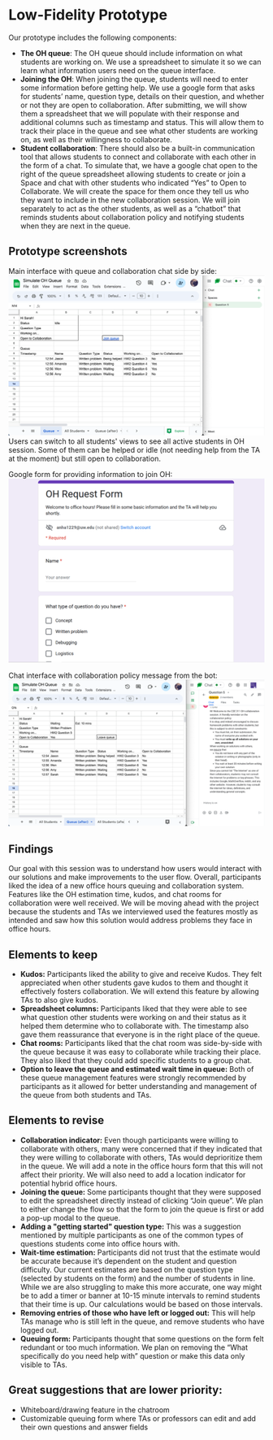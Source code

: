 # Low-Fidelity Prototype

Our prototype includes the following components:
- **The OH queue**: The OH queue should include information on what students are working on. We use a spreadsheet to simulate it so we can learn what information users need on the queue interface.
- **Joining the OH**: When joining the queue, students will need to enter some information before getting help. We use a google form that asks for students’ name, question type, details on their question, and whether or not they are open to collaboration.
After submitting, we will show them a spreadsheet that we will populate with their response and additional columns such as timestamp and status. This will allow them to track their place in the queue and see what other students are working on, as well as their willingness to collaborate.
- **Student collaboration**: There should also be a built-in communication tool that allows students to connect and collaborate with each other in the form of a chat. To simulate that, we have a google chat open to the right of the queue spreadsheet allowing students to create or join a Space and chat with other students who indicated “Yes” to Open to Collaborate. We will create the space for them once they tell us who they want to include in the new collaboration session.
We will join separately to act as the other students, as well as a “chatbot” that reminds students about collaboration policy and notifying students when they are next in the queue.

## Prototype screenshots
Main interface with queue and collaboration chat side by side:
![main interface prototype](_posts/img/PrototypeMainInterface.png)
Users can switch to all students' views to see all active students in OH session. Some of them can be helped or idle (not needing help from the TA at the moment) but still open to collaboration.

Google form for providing information to join OH:
![form prototype](_posts/img/PrototypeForm.png)

Chat interface with collaboration policy message from the bot:
![chat prototype](_posts/img/PrototypeChat.png)

## Findings

Our goal with this session was to understand how users would interact with our solutions and make improvements to the user flow. Overall, participants liked the idea of a new office hours queuing and collaboration system. Features like the OH estimation time, kudos, and chat rooms for collaboration were well received. We will be moving ahead with the project because the students and TAs we interviewed used the features mostly as intended and saw how this solution would address problems they face in office hours.

## Elements to keep
- **Kudos:** Participants liked the ability to give and receive Kudos. They felt appreciated when other students gave kudos to them and thought it effectively fosters collaboration. We will extend this feature by allowing TAs to also give kudos.
- **Spreadsheet columns:** Participants liked that they were able to see what question other students were working on and their status as it helped them determine who to collaborate with. The timestamp also gave them reassurance that everyone is in the right place of the queue.
- **Chat rooms:** Participants liked that the chat room was side-by-side with the queue because it was easy to collaborate while tracking their place. They also liked that they could add specific students to a group chat.
- **Option to leave the queue and estimated wait time in queue:** Both of these queue management features were strongly recommended by participants as it allowed for better understanding and management of the queue from both students and TAs.

## Elements to revise
- **Collaboration indicator:** Even though participants were willing to collaborate with others, many were concerned that if they indicated that they were willing to collaborate with others, TAs would deprioritize them in the queue. We will add a note in the office hours form that this will not affect their priority. We will also need to add a location indicator for potential hybrid office hours.
- **Joining the queue:** Some participants thought that they were supposed to edit the spreadsheet directly instead of clicking “Join queue”. We plan to either change the flow so that the form to join the queue is first or add a pop-up modal to the queue.
- **Adding a "getting started" question type:** This was a suggestion mentioned by multiple participants as one of the common types of questions students come into office hours with.
- **Wait-time estimation:** Participants did not trust that the estimate would be accurate because it’s dependent on the student and question difficulty. Our current estimates are based on the question type (selected by students on the form) and the number of students in line. While we are also struggling to make this more accurate, one way might be to add a timer or banner at 10-15 minute intervals to remind students that their time is up. Our calculations would be based on those intervals.
- **Removing entries of those who have left or logged out:** This will help TAs manage who is still left in the queue, and remove students who have logged out.
- **Queuing form:** Participants thought that some questions on the form felt redundant or too much information. We plan on removing the “What specifically do you need help with” question or make this data only visible to TAs.

## Great suggestions that are lower priority:
- Whiteboard/drawing feature in the chatroom
- Customizable queuing form where TAs or professors can edit and add their own questions and answer fields

